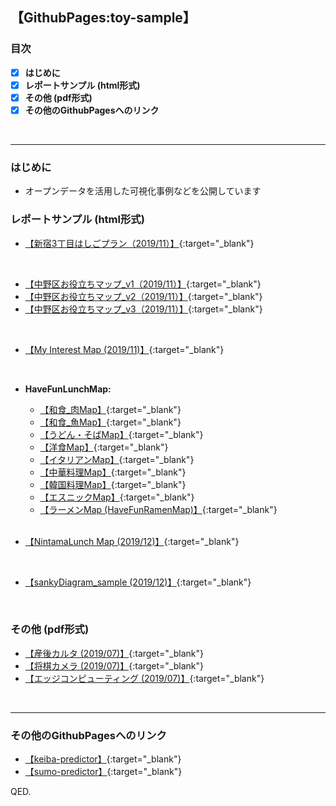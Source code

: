 ## 【GithubPages:toy-sample】

### 目次
- [x]  **はじめに**
- [x]  **レポートサンプル (html形式)**
- [x]  **その他 (pdf形式)**
- [x]  **その他のGithubPagesへのリンク**
<br> 
 
--- 

### はじめに
- オープンデータを活用した可視化事例などを公開しています


### レポートサンプル (html形式)
- [【新宿3丁目はしごプラン（2019/11）】](https://ryutoro-galois.github.io/toy-samples/leaflet_sample_hashigo_plan_20191106.html){:target="_blank"}
<br>

- [【中野区お役立ちマップ_v1（2019/11）】](https://ryutoro-galois.github.io/toy-samples/leaflet_sample_nakanoku_20191107.html){:target="_blank"}
- [【中野区お役立ちマップ_v2（2019/11）】](https://ryutoro-galois.github.io/toy-samples/leaflet_sample_nakanoku_v2_20191120.html){:target="_blank"}
- [【中野区お役立ちマップ_v3（2019/11）】](https://ryutoro-galois.github.io/toy-samples/leaflet_sample_nakanoku_v3_20191125.html){:target="_blank"}
<br>

- [【My Interest Map (2019/11)】](https://ryutoro-galois.github.io/toy-samples/interest_map_20191127.html){:target="_blank"}
<br>

- **HaveFunLunchMap:**
  - [【和食_肉Map】](https://ryutoro-galois.github.io/toy-samples/HaveFunLunchMap_g01_Japanese_Meat.html){:target="_blank"}
  - [【和食_魚Map】](https://ryutoro-galois.github.io/toy-samples/HaveFunLunchMap_g02_Japanese_Fish.html){:target="_blank"}
  - [【うどん・そばMap】](https://ryutoro-galois.github.io/toy-samples/HaveFunLunchMap_g03_Japanese_Udon_Soba.html){:target="_blank"}
  - [【洋食Map】](https://ryutoro-galois.github.io/toy-samples/HaveFunLunchMap_g04_Western.html){:target="_blank"}
  - [【イタリアンMap】](https://ryutoro-galois.github.io/toy-samples/HaveFunLunchMap_g05_Itarian.html){:target="_blank"}
  - [【中華料理Map】](https://ryutoro-galois.github.io/toy-samples/HaveFunLunchMap_g06_Chinese.html){:target="_blank"}
  - [【韓国料理Map】](https://ryutoro-galois.github.io/toy-samples/HaveFunLunchMap_g07_Korean.html){:target="_blank"}
  - [【エスニックMap】](https://ryutoro-galois.github.io/toy-samples/HaveFunLunchMap_g08_Ethnic.html){:target="_blank"}
  - [【ラーメンMap (HaveFunRamenMap)】](https://ryutoro-galois.github.io/toy-samples/HaveFunLunchMap_g09_Ramen.html){:target="_blank"}
  <br>


- [【NintamaLunch Map (2019/12)】](https://ryutoro-galois.github.io/toy-samples/leaflet_LunchMap_[Shinjuku-ku].html){:target="_blank"}
<br>

- [【sankyDiagram_sample (2019/12)】](https://ryutoro-galois.github.io/toy-samples/sankeyDiagram_sample.html){:target="_blank"}
<br>


### その他 (pdf形式)
- [【産後カルタ (2019/07)】](MLLabSpace_20190725_01_SangoKaruta.pdf){:target="_blank"}
- [【将棋カメラ (2019/07)】](MLLabSpace_20190725_02_ShogiCamera.pdf){:target="_blank"}
- [【エッジコンピューティング (2019/07)】](MLLabSpace_20190725_03_EdgeComputing.pdf){:target="_blank"}
<br>


---

### その他のGithubPagesへのリンク
- [【keiba-predictor】](https://ryutoro-galois.github.io/keiba-predictor/){:target="_blank"}
- [【sumo-predictor】](https://ryutoro-galois.github.io/sumo-predictor/){:target="_blank"}

QED.
